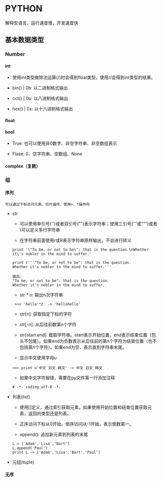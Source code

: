 # PYTHON

解释型语言，运行速度慢，开发速度快

## 基本数据类型

### Number

#### int

- 使用int类型做除法运算(/)时会得到float类型，使用//会得到int类型的结果。

- bin() | 0b: 以二进制格式输出

- oct() | 0o: 以八进制格式输出

- hex() | 0x: 以十六进制格式输出

#### float
#### bool

- True: 也可以使用非0数字、非空字符串、非空数组表示

- Flase: 0、空字符串、空数组、None

#### complex（复数）

### 组
#### 序列

    可以通过下标访问元素、切片操作、使用+、*操作符

- str

    - 可以使用单引号('')或者双引号("")表示字符串；使用三引号('''或""")或者\可以定义多行字符串

    - 在字符串前面使用r或R表示字符串原样输出，不会进行转义

    ```
    print '\"To be, or not to be\": that is the question.\nWhether it\'s nobler in the mind to suffer.'

    print r'''"To be, or not to be": that is the question.
    Whether it's nobler in the mind to suffer.'''

    输出: 
    "To be, or not to be": that is the question. 
    Whether it's nobler in the mind to suffer.
    ```

    - str * n: 输出n次字符串

    ` >>> 'hello'*2  -> 'hellohello'`

    - str[n]: 获取指定下标的字符

    - str[-n]: 从后往前数第n个字符
        
    - str[start:end]: 截取字符串。start表示开始位置，end表示结束位置（包头不包尾）。如果end为负数表示从后往前的第n个字符为结束位置（也不包括第n个字符）。如果end为空，表示直到字符串末尾。

    - 显示中文使用字母u

    ` >>> print u'中文 日文 韩文' -> 中文 日文 韩文 `

    - 如果中文字符报错，需要在py文件第一行添加注释

    ` # -*- coding:utf-8 -*- ` 

- 列表(list)

    - 使用[]定义，通过索引获取元素。如果使用开始位置和结束位置获取元素，返回的类型还是列表。

    - 正序访问下标从0开始。倒序访问从-1开始，表示倒数第一。

    - append(): 追加新元素到列表的末尾

    ```
    L = ['Adam','Lisa','Bart']
    L.append('Paul')
    print L -> ['Adam','Lisa','Bart','Paul']
    ```

- 元组(tuple)



#### 无序
